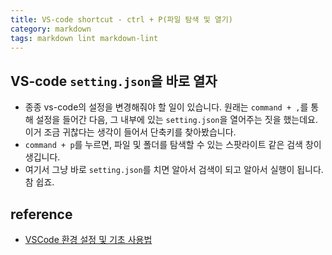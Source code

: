 ```yaml
---
title: VS-code shortcut - ctrl + P(파일 탐색 및 열기)
category: markdown
tags: markdown lint markdown-lint
---
```


## VS-code `setting.json`을 바로 열자

- 종종 vs-code의 설정을 변경해줘야 할 일이 있습니다. 원래는 `command + ,`를 통해 설정을 들어간 다음, 그 내부에 있는 `setting.json`을 열어주는 짓을 했는데요. 이거 조금 귀찮다는 생각이 들어서 단축키를 찾아봤습니다.
- `command + p`를 누르면, 파일 및 폴더를 탐색할 수 있는 스팟라이트 같은 검색 창이 생깁니다.
- 여기서 그냥 바로 `setting.json`를 치면 알아서 검색이 되고 알아서 실행이 됩니다. 참 쉽죠.

## reference

- [VSCode 환경 설정 및 기초 사용법](https://gwonsungjun.github.io/articles/2018-06/vscodeSetting)
